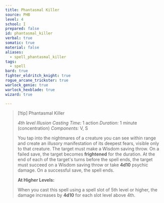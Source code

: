 ```yaml
---
title: Phantasmal Killer
source: PHB
level: 4
school: I
prepared: false
id: phantasmal_killer
verbal: true
somatic: true
material: false
aliases:
  - spell_phantasmal_killer
tags:
  - spell
bard: true
fighter_eldritch_knight: true
rogue_arcane_trickster: true
warlock_genie: true
warlock_hexblade: true
wizard: true

---
```

>[!tip] Phantasmal Killer
>
> *4th level Illusion*
> *Casting Time:* 1 action
> *Duration:* 1 minute (concentration)
> *Components:* V, S
>
>You tap into the nightmares of a creature you can see within range and create an illusory manifestation of its deepest fears, visible only to that creature. The target must make a Wisdom saving throw. On a failed save, the target becomes **frightened** for the duration. At the end of each of the target's turns before the spell ends, the target must succeed on a Wisdom saving throw or take **4d10** psychic damage. On a successful save, the spell ends.
>
>**At Higher Levels:**
>
>When you cast this spell using a spell slot of 5th level or higher, the damage increases by **4d10** for each slot level above 4th.
>

